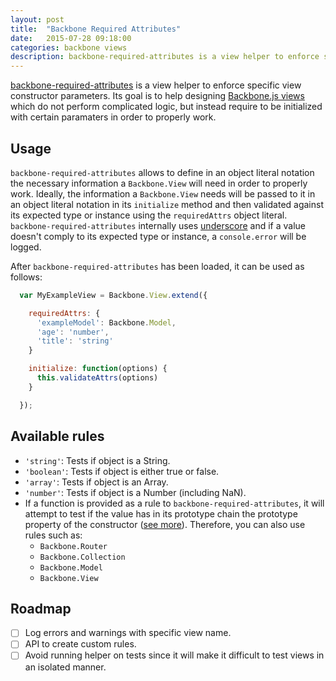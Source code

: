 ```yaml
---
layout: post
title:  "Backbone Required Attributes"
date:   2015-07-28 09:18:00
categories: backbone views
description: backbone-required-attributes is a view helper to enforce specific view constructor parameters. Its goal is to help designing Backbone.js views which do not perform complicated logic, but instead require to be initialized with certain paramaters in order to properly work...
---
```

[backbone-required-attributes](https://github.com/ubiqua/backbone-required-attributes) is a view helper to enforce specific view constructor parameters. Its goal is to help designing [Backbone.js views](http://backbonejs.org/#View) which do not perform complicated logic, but instead require to be initialized with certain paramaters in order to properly work.

## Usage
``backbone-required-attributes`` allows to define in an object literal notation the necessary information a ``Backbone.View`` will need in order to properly work. Ideally, the information a ``Backbone.View`` needs will be passed to it in an object literal notation in its ``initialize`` method and then validated against its expected type or instance using the ``requiredAttrs`` object literal. ``backbone-required-attributes`` internally uses [underscore](http://underscorejs.org/) and if a value doesn't comply to its expected type or instance, a ``console.error`` will be logged.

After ``backbone-required-attributes`` has been loaded, it can be used as follows:

```javascript
  var MyExampleView = Backbone.View.extend({

    requiredAttrs: {
      'exampleModel': Backbone.Model,
      'age': 'number',
      'title': 'string'
    }

    initialize: function(options) {
      this.validateAttrs(options)
    }

  });
```

## Available rules
  - ``'string'``: Tests if object is a String.
  - ``'boolean'``: Tests if object is either true or false.
  - ``'array'``: Tests if object is an Array.
  - ``'number'``: Tests if object is a Number (including NaN).
  - If a function is provided as a rule to ``backbone-required-attributes``, it will attempt to test if the value has in its prototype chain the prototype property of the constructor ([see more](https://developer.mozilla.org/en-US/docs/Web/JavaScript/Reference/Operators/instanceof)). Therefore, you can also use rules such as:
    - ``Backbone.Router``
    - ``Backbone.Collection``
    - ``Backbone.Model``
    - ``Backbone.View``

## Roadmap
  - [ ] Log errors and warnings with specific view name.
  - [ ] API to create custom rules.
  - [ ] Avoid running helper on tests since it will make it difficult to test views in an isolated manner.

